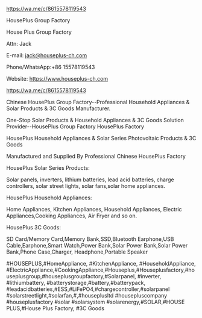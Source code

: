 https://wa.me/c/8615578119543

HousePlus Group Factory

House Plus Group Factory

Attn: Jack

E-mail: jack@houseplus-ch.com

Phone/WhatsApp:+86 15578119543

Website: https://www.houseplus-ch.com

https://wa.me/c/8615578119543


Chinese HousePlus Group Factory--Professional Household Appliances & Solar Products & 3C Goods Manufacturer.




One-Stop Solar Products & Household Appliances & 3C Goods Solution Provider--HousePlus Group Factory HousePlus Factory


HousePlus Household Appliances & Solar Series Photovoltaic Products & 3C Goods

Manufactured and Supplied By Professional Chinese HousePlus Factory



HousePlus Solar Series Products:

Solar panels, inverters, lithium batteries, lead acid batteries, charge controllers, solar street lights, solar fans,solar home appliances.




HousePlus Household Appliances:

Home Appliances, Kitchen Appliances, Household Appliances, Electric Appliances,Cooking Appliances, Air Fryer and  so on.




HousePlus 3C Goods:

SD Card/Memory Card,Memory Bank,SSD,Bluetooth Earphone,USB Cable,Earphone,Smart Watch,Power Bank,Solar Power Bank,Solar Power Bank,Phone Case,Charger, Headphone,Portable Speaker




#HOUSEPLUS,#HomeAppliance, #KitchenAppliance, #HouseholdAppliance, #ElectricAppliance,#CookingAppliance,#Houseplus,#Houseplusfactory,#houseplusgroup,#houseplusgroupfactory,#Solarpanel, #inverter, #lithiumbattery, #batterystorage,#battery,#batterypack, #leadacidbatteries,#ESS,#LiFePO4,#chargecontroller,#solarpanel #solarstreetlight,#solarfan,#,#houseplusltd #housepluscompany #houseplusfactory #solar #solarsystem #solarenergy,#SOLAR,#HOUSE PLUS,#House Plus Factory, #3C Goods



